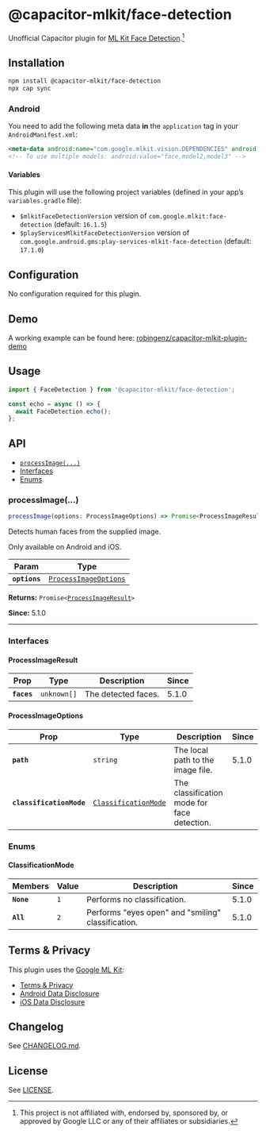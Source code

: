 # @capacitor-mlkit/face-detection

Unofficial Capacitor plugin for [ML Kit Face Detection](https://developers.google.com/ml-kit/vision/face-detection).[^1]

## Installation

```bash
npm install @capacitor-mlkit/face-detection
npx cap sync
```

### Android

You need to add the following meta data **in** the `application` tag in your `AndroidManifest.xml`:

```xml
<meta-data android:name="com.google.mlkit.vision.DEPENDENCIES" android:value="face"/>
<!-- To use multiple models: android:value="face,model2,model3" -->
```

#### Variables

This plugin will use the following project variables (defined in your app’s `variables.gradle` file):

- `$mlkitFaceDetectionVersion` version of `com.google.mlkit:face-detection` (default: `16.1.5`)
- `$playServicesMlkitFaceDetectionVersion` version of `com.google.android.gms:play-services-mlkit-face-detection` (default: `17.1.0`)

## Configuration

No configuration required for this plugin.

## Demo

A working example can be found here: [robingenz/capacitor-mlkit-plugin-demo](https://github.com/robingenz/capacitor-mlkit-plugin-demo)

## Usage

```typescript
import { FaceDetection } from '@capacitor-mlkit/face-detection';

const echo = async () => {
  await FaceDetection.echo();
};
```

## API

<docgen-index>

* [`processImage(...)`](#processimage)
* [Interfaces](#interfaces)
* [Enums](#enums)

</docgen-index>

<docgen-api>
<!--Update the source file JSDoc comments and rerun docgen to update the docs below-->

### processImage(...)

```typescript
processImage(options: ProcessImageOptions) => Promise<ProcessImageResult>
```

Detects human faces from the supplied image.

Only available on Android and iOS.

| Param         | Type                                                                |
| ------------- | ------------------------------------------------------------------- |
| **`options`** | <code><a href="#processimageoptions">ProcessImageOptions</a></code> |

**Returns:** <code>Promise&lt;<a href="#processimageresult">ProcessImageResult</a>&gt;</code>

**Since:** 5.1.0

--------------------


### Interfaces


#### ProcessImageResult

| Prop        | Type                   | Description         | Since |
| ----------- | ---------------------- | ------------------- | ----- |
| **`faces`** | <code>unknown[]</code> | The detected faces. | 5.1.0 |


#### ProcessImageOptions

| Prop                     | Type                                                              | Description                                 | Since |
| ------------------------ | ----------------------------------------------------------------- | ------------------------------------------- | ----- |
| **`path`**               | <code>string</code>                                               | The local path to the image file.           | 5.1.0 |
| **`classificationMode`** | <code><a href="#classificationmode">ClassificationMode</a></code> | The classification mode for face detection. |       |


### Enums


#### ClassificationMode

| Members    | Value          | Description                                        | Since |
| ---------- | -------------- | -------------------------------------------------- | ----- |
| **`None`** | <code>1</code> | Performs no classification.                        | 5.1.0 |
| **`All`**  | <code>2</code> | Performs "eyes open" and "smiling" classification. | 5.1.0 |

</docgen-api>

## Terms & Privacy

This plugin uses the [Google ML Kit](https://developers.google.com/ml-kit):

- [Terms & Privacy](https://developers.google.com/ml-kit/terms)
- [Android Data Disclosure](https://developers.google.com/ml-kit/android-data-disclosure)
- [iOS Data Disclosure](https://developers.google.com/ml-kit/ios-data-disclosure)

## Changelog

See [CHANGELOG.md](https://github.com/capawesome-team/capacitor-mlkit/blob/main/packages/face-detection/CHANGELOG.md).

## License

See [LICENSE](https://github.com/capawesome-team/capacitor-mlkit/blob/main/packages/face-detection/LICENSE).

[^1]: This project is not affiliated with, endorsed by, sponsored by, or approved by Google LLC or any of their affiliates or subsidiaries.
